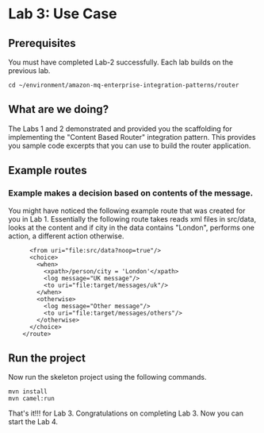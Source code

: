 # Lab 3: Use Case

## Prerequisites

You must have completed Lab-2 successfully. Each lab builds on the previous lab. 

```
cd ~/environment/amazon-mq-enterprise-integration-patterns/router
```

## What are we doing?

The Labs 1 and 2 demonstrated and provided you the scaffolding for implementing the "Content Based Router" integration pattern. This provides you sample code excerpts that you can use to build the router application.

## Example routes

### Example makes a decision based on contents of the message.

You might have noticed the following example route that was created for you in Lab 1. Essentially the following route takes reads xml files in src/data, looks at the content and if city in the data contains "London", performs one action, a different action otherwise.

```
      <from uri="file:src/data?noop=true"/>
      <choice>
        <when>
          <xpath>/person/city = 'London'</xpath>
          <log message="UK message"/>
          <to uri="file:target/messages/uk"/>
        </when>
        <otherwise>
          <log message="Other message"/>
          <to uri="file:target/messages/others"/>
        </otherwise>
      </choice>
    </route>
```

## Run the project 

Now run the skeleton project using the following commands. 

```
mvn install
mvn camel:run
```

That's it!!! for Lab 3. Congratulations on completing Lab 3. Now you can start the Lab 4.

